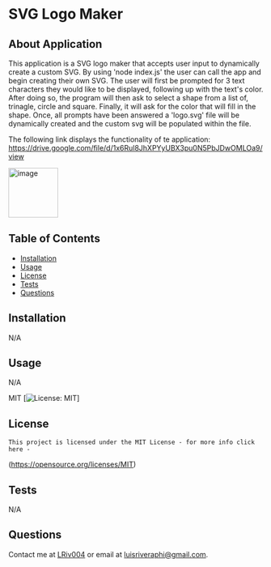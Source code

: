 # SVG Logo Maker
  ## About Application
  This application is a SVG logo maker that accepts user input to dynamically create a custom SVG. By using 'node index.js' the user can call the app and begin creating their own SVG. The user will first be prompted for 3 text characters they would like to be displayed, following up with the text's color. After doing so, the program will then ask to select a shape from a list of, trinagle, circle and square. Finally, it will ask for the color that will fill in the shape. Once, all prompts have been answered a 'logo.svg' file will be dynamically created and the custom svg will be populated within the file.

  The following link displays the functionality of te application: https://drive.google.com/file/d/1x6Rul8JhXPYyUBX3pu0N5PbJDwOMLOa9/view
  
  <img width="98" alt="image" src="https://github.com/Lrive004/SVG-Logo-Maker/assets/112648247/383855f4-b837-4b0e-b622-1a311fe3cb43">


  ## Table of Contents
  - [Installation](#installation)
  - [Usage](#usage)
  - [License](#license)
  - [Tests](#tests)
  - [Questions](#questions)

  ## Installation
  N/A
  ## Usage
  N/A
  
  MIT
  [![License: MIT](https://img.shields.io/badge/License-MIT-yellow.svg)]
  ## License 
    This project is licensed under the MIT License - for more info click here -
  (https://opensource.org/licenses/MIT)
  ## Tests
  N/A
  ## Questions
  Contact me at [LRiv004](https://github.com/LRive004) or email at luisriveraphi@gmail.com.
